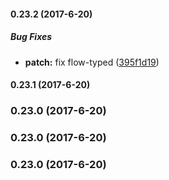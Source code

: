 #### 0.23.2 (2017-6-20)

##### Bug Fixes

* **patch:** fix flow-typed ([395f1d19](https://github.com/mapbox/osmcha-frontend/commit/395f1d19d27afe3d0100f53296365eeac949df10))

#### 0.23.1 (2017-6-20)

### 0.23.0 (2017-6-20)

### 0.23.0 (2017-6-20)

### 0.23.0 (2017-6-20)

